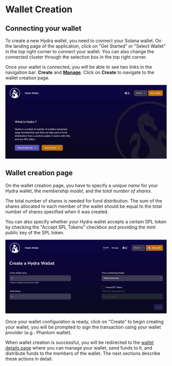 # Wallet Creation

## Connecting your wallet

To create a new Hydra wallet, you need to connect your Solana wallet. On the landing page of the application, click on "Get Started" or "Select Wallet" in the top right corner to connect your wallet. You can also change the connected cluster through the selection box in the top right corner.

Once your wallet is connected, you will be able to see two links in the navigation bar: **Create** and [**Manage**](managing-your-wallet.md). Click on **Create** to navigate to the wallet creation page.

![Connect you wallet](../.gitbook/assets/connect.gif)

## Wallet creation page

On the wallet creation page, you have to specify a _unique name_ for your Hydra wallet, the _membership model_, and the _total number of shares_.

The total number of shares is needed for fund distribution. The sum of the shares allocated to each member of the wallet should be equal to the total number of shares specified when it was created.

You can also specify whether your Hydra wallet accepts a certain SPL token by checking the "Accept SPL Tokens" checkbox and providing the mint public key of the SPL token.

![Creating your first Hydra wallet](../.gitbook/assets/create.gif)

Once your wallet configuration is ready, click on "Create" to begin creating your wallet, you will be prompted to sign the transaction using your wallet provider (e.g.: Phantom wallet).

When wallet creation is successful, you will be redirected to the [wallet details page](managing-your-wallet.md#checking-wallet-details) where you can manage your wallet, send funds to it, and distribute funds to the members of the wallet. The next sections describe these actions in detail.
